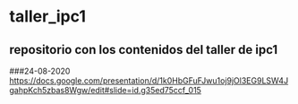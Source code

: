# taller_ipc1
## repositorio con los contenidos del taller de ipc1

###24-08-2020
https://docs.google.com/presentation/d/1k0HbGFuFJwu1oj9jOl3EG9LSW4JgahpKch5zbas8Wgw/edit#slide=id.g35ed75ccf_015
